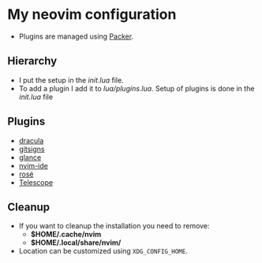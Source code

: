# My neovim configuration

- Plugins are managed using [Packer](https://github.com/wbthomason/packer.nvim).

## Hierarchy

- I put the setup in the *init.lua* file.
- To add a plugin I add it to *lua/plugins.lua*. Setup of plugins is done in
the *init.lua* file

## Plugins

- [dracula](https://github.com/dracula/vim)
- [gitsigns](https://github.com/lewis6991/gitsigns.nvim)
- [glance](https://github.com/DNLHC/glance.nvim)
- [nvim-ide](https://github.com/ldelossa/nvim-ide)
- [rosé](https://github.com/rose-pine/neovim)
- [Telescope](https://github.com/nvim-telescope/telescope.nvim)

## Cleanup

- If you want to cleanup the installation you need to remove:
    - **$HOME/.cache/nvim**
    - **$HOME/.local/share/nvim/**
- Location can be customized using `XDG_CONFIG_HOME`.
